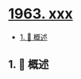 # [1963. xxx](https://github.com/Tdahuyou/TNotes.leetcode/tree/main/notes/1963.%20xxx)

<!-- region:toc -->

- [1. 📝 概述](#1--概述)

<!-- endregion:toc -->

## 1. 📝 概述
